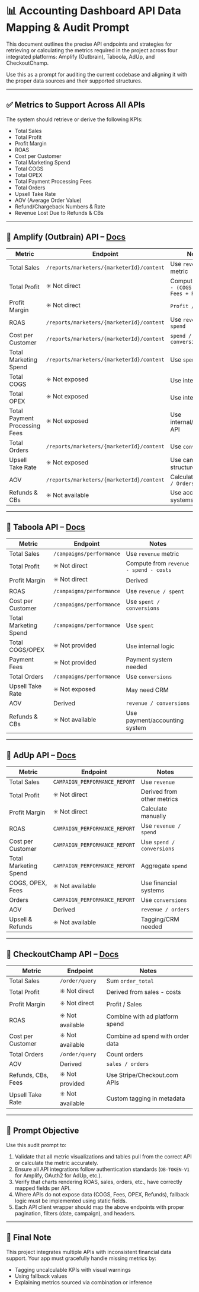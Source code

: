 
# 📊 Accounting Dashboard API Data Mapping & Audit Prompt

This document outlines the precise API endpoints and strategies for retrieving or calculating the metrics required in the project across four integrated platforms: Amplify (Outbrain), Taboola, AdUp, and CheckoutChamp.

Use this as a prompt for auditing the current codebase and aligning it with the proper data sources and their supported structures.

---

## ✅ Metrics to Support Across All APIs

The system should retrieve or derive the following KPIs:
- Total Sales
- Total Profit
- Profit Margin
- ROAS
- Cost per Customer
- Total Marketing Spend
- Total COGS
- Total OPEX
- Total Payment Processing Fees
- Total Orders
- Upsell Take Rate
- AOV (Average Order Value)
- Refund/Chargeback Numbers & Rate
- Revenue Lost Due to Refunds & CBs

---

## 🔹 Amplify (Outbrain) API – [Docs](https://amplifyv01.docs.apiary.io/#)

| Metric | Endpoint | Notes |
|--------|----------|-------|
| Total Sales | `/reports/marketers/{marketerId}/content` | Use `revenue` metric |
| Total Profit | ✳️ Not direct | Compute: `Revenue - (COGS + OPEX + Fees + Refunds)` |
| Profit Margin | ✳️ Not direct | `Profit / Sales` |
| ROAS | `/reports/marketers/{marketerId}/content` | Use `revenue` and `spend` |
| Cost per Customer | `/reports/marketers/{marketerId}/content` | `spend / conversions` |
| Total Marketing Spend | `/reports/marketers/{marketerId}/content` | Use `spend` field |
| Total COGS | ✳️ Not exposed | Use internal logic |
| Total OPEX | ✳️ Not exposed | Use internal logic |
| Total Payment Processing Fees | ✳️ Not exposed | Use internal/payments API |
| Total Orders | `/reports/marketers/{marketerId}/content` | Use `conversions` |
| Upsell Take Rate | ✳️ Not exposed | Use campaign structure/tags |
| AOV | `/reports/marketers/{marketerId}/content` | Calculate: `Sales / Orders` |
| Refunds & CBs | ✳️ Not available | Use accounting systems |

---

## 🔹 Taboola API – [Docs](https://developers.taboola.com/backstage-api/reference/welcome)

| Metric | Endpoint | Notes |
|--------|----------|-------|
| Total Sales | `/campaigns/performance` | Use `revenue` metric |
| Total Profit | ✳️ Not direct | Compute from `revenue - spend - costs` |
| Profit Margin | ✳️ Not direct | Derived |
| ROAS | `/campaigns/performance` | Use `revenue / spent` |
| Cost per Customer | `/campaigns/performance` | Use `spent / conversions` |
| Total Marketing Spend | `/campaigns/performance` | Use `spent` |
| Total COGS/OPEX | ✳️ Not provided | Use internal logic |
| Payment Fees | ✳️ Not provided | Payment system needed |
| Total Orders | `/campaigns/performance` | Use `conversions` |
| Upsell Take Rate | ✳️ Not exposed | May need CRM |
| AOV | Derived | `revenue / conversions` |
| Refunds & CBs | ✳️ Not available | Use payment/accounting system |

---

## 🔹 AdUp API – [Docs](https://www.adup-tech.com/en/support/article/adup-api-basics/)

| Metric | Endpoint | Notes |
|--------|----------|-------|
| Total Sales | `CAMPAIGN_PERFORMANCE_REPORT` | Use `revenue` |
| Total Profit | ✳️ Not direct | Derived from other metrics |
| Profit Margin | ✳️ Not direct | Calculate manually |
| ROAS | `CAMPAIGN_PERFORMANCE_REPORT` | Use `revenue / spend` |
| Cost per Customer | `CAMPAIGN_PERFORMANCE_REPORT` | Use `spend / conversions` |
| Total Marketing Spend | `CAMPAIGN_PERFORMANCE_REPORT` | Aggregate `spend` |
| COGS, OPEX, Fees | ✳️ Not available | Use financial systems |
| Orders | `CAMPAIGN_PERFORMANCE_REPORT` | Use `conversions` |
| AOV | Derived | `revenue / orders` |
| Upsell & Refunds | ✳️ Not available | Tagging/CRM needed |

---

## 🔹 CheckoutChamp API – [Docs](https://apidocs.checkoutchamp.com/)

| Metric | Endpoint | Notes |
|--------|----------|-------|
| Total Sales | `/order/query` | Sum `order_total` |
| Total Profit | ✳️ Not direct | Derived from sales - costs |
| Profit Margin | ✳️ Not direct | Profit / Sales |
| ROAS | ✳️ Not available | Combine with ad platform spend |
| Cost per Customer | ✳️ Not available | Combine ad spend with order data |
| Total Orders | `/order/query` | Count orders |
| AOV | Derived | `sales / orders` |
| Refunds, CBs, Fees | ✳️ Not provided | Use Stripe/Checkout.com APIs |
| Upsell Take Rate | ✳️ Not available | Custom tagging in metadata |

---

## 🧪 Prompt Objective

Use this audit prompt to:

1. Validate that all metric visualizations and tables pull from the correct API or calculate the metric accurately.
2. Ensure all API integrations follow authentication standards (`OB-TOKEN-V1` for Amplify, OAuth2 for AdUp, etc.).
3. Verify that charts rendering ROAS, sales, orders, etc., have correctly mapped fields per API.
4. Where APIs do not expose data (COGS, Fees, OPEX, Refunds), fallback logic must be implemented using static fields.
5. Each API client wrapper should map the above endpoints with proper pagination, filters (date, campaign), and headers.

---

## 📌 Final Note

This project integrates multiple APIs with inconsistent financial data support. Your app must gracefully handle missing metrics by:

- Tagging uncalculable KPIs with visual warnings
- Using fallback values
- Explaining metrics sourced via combination or inference
